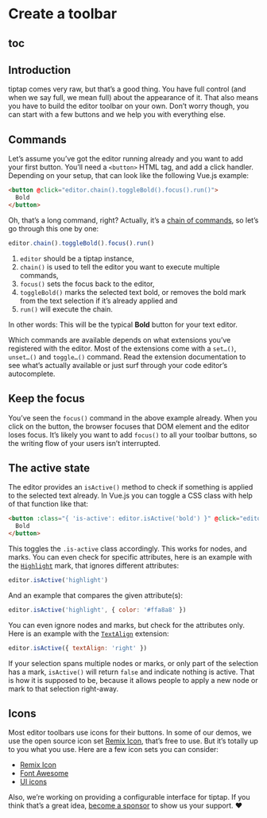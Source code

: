 # Create a toolbar

## toc

## Introduction
tiptap comes very raw, but that’s a good thing. You have full control (and when we say full, we mean full) about the appearance of it. That also means you have to build the editor toolbar on your own. Don’t worry though, you can start with a few buttons and we help you with everything else.

## Commands
Let’s assume you’ve got the editor running already and you want to add your first button. You’ll need a `<button>` HTML tag, and add a click handler. Depending on your setup, that can look like the following Vue.js example:

```html
<button @click="editor.chain().toggleBold().focus().run()">
  Bold
</button>
```

Oh, that’s a long command, right? Actually, it’s a [chain of commands](/api/commands#chain-commands), so let’s go through this one by one:

```js
editor.chain().toggleBold().focus().run()
```

1. `editor` should be a tiptap instance,
2. `chain()` is used to tell the editor you want to execute multiple commands,
3. `focus()` sets the focus back to the editor,
4. `toggleBold()` marks the selected text bold, or removes the bold mark from the text selection if it’s already applied and
5. `run()` will execute the chain.

In other words: This will be the typical **Bold** button for your text editor.

Which commands are available depends on what extensions you’ve registered with the editor. Most of the extensions come with a `set…()`, `unset…()` and `toggle…()` command. Read the extension documentation to see what’s actually available or just surf through your code editor’s autocomplete.

## Keep the focus
You’ve seen the `focus()` command in the above example already. When you click on the button, the browser focuses that DOM element and the editor loses focus. It’s likely you want to add `focus()` to all your toolbar buttons, so the writing flow of your users isn’t interrupted.

## The active state
The editor provides an `isActive()` method to check if something is applied to the selected text already. In Vue.js you can toggle a CSS class with help of that function like that:

```html
<button :class="{ 'is-active': editor.isActive('bold') }" @click="editor.chain().toggleBold().focus().run()">
  Bold
</button>
```

This toggles the `.is-active` class accordingly. This works for nodes, and marks. You can even check for specific attributes, here is an example with the [`Highlight`](/api/marks/highlight) mark, that ignores different attributes:

```js
editor.isActive('highlight')
```

And an example that compares the given attribute(s):

```js
editor.isActive('highlight', { color: '#ffa8a8' })
```

You can even ignore nodes and marks, but check for the attributes only. Here is an example with the [`TextAlign`](/api/extensions/text-align) extension:

```js
editor.isActive({ textAlign: 'right' })
```

If your selection spans multiple nodes or marks, or only part of the selection has a mark, `isActive()` will return `false` and indicate nothing is active. That is how it is supposed to be, because it allows people to apply a new node or mark to that selection right-away.

## Icons
Most editor toolbars use icons for their buttons. In some of our demos, we use the open source icon set [Remix Icon](https://remixicon.com/), that’s free to use. But it’s totally up to you what you use. Here are a few icon sets you can consider:

* [Remix Icon](https://remixicon.com/#editor)
* [Font Awesome](https://fontawesome.com/icons?c=editors)
* [UI icons](https://www.ibm.com/design/language/iconography/ui-icons/library/)

Also, we’re working on providing a configurable interface for tiptap. If you think that’s a great idea, [become a sponsor](/sponsor) to show us your support. ♥
